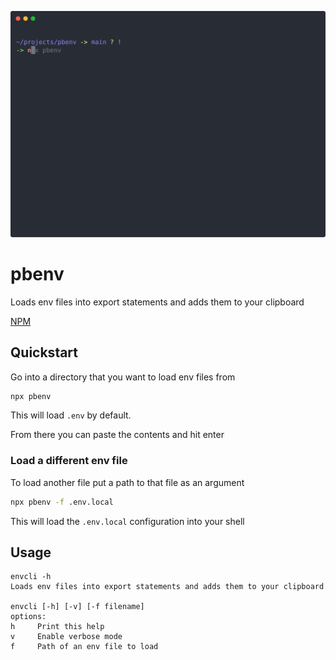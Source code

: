 <p align="center">
  <img width="600" src="/resources/header.svg">
</p>

# pbenv

Loads env files into export statements and adds them to your clipboard

[NPM](https://www.npmjs.com/package/pbenv)

## Quickstart

Go into a directory that you want to load env files from

```sh
npx pbenv
```

This will load `.env` by default.

From there you can paste the contents and hit enter

### Load a different env file

To load another file put a path to that file as an argument

```sh
npx pbenv -f .env.local
```

This will load the `.env.local` configuration into your shell

## Usage

```
envcli -h
Loads env files into export statements and adds them to your clipboard

envcli [-h] [-v] [-f filename]
options:
h     Print this help
v     Enable verbose mode
f     Path of an env file to load
```
